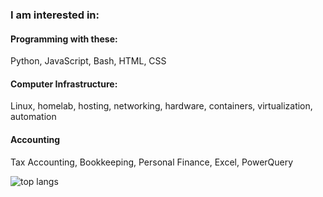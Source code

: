 ### I am interested in:

#### Programming with these:
Python, JavaScript, Bash, HTML, CSS

#### Computer Infrastructure:
Linux, homelab, hosting, networking, hardware, containers, virtualization, automation

#### Accounting
Tax Accounting, Bookkeeping, Personal Finance, Excel, PowerQuery

![top langs](https://github-readme-stats-jay-griffins-projects.vercel.app/api/top-langs/?username=jaygriffinjay&layout=compact)
